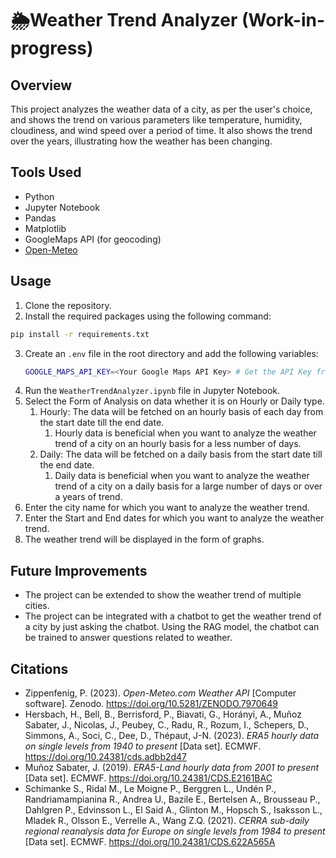 # 🌦️Weather Trend Analyzer (Work-in-progress)

<!-- Badges -->

## Overview
This project analyzes the weather data of a city, as per the user's choice, and shows the trend on various parameters like temperature, humidity, cloudiness, and wind speed over a period of time. It also shows the trend over the years, illustrating how the weather has been changing.

## Tools Used
- Python
- Jupyter Notebook
- Pandas
- Matplotlib
- GoogleMaps API (for geocoding)
- [Open-Meteo](https://open-meteo.com/)

## Usage
1. Clone the repository.
2. Install the required packages using the following command:
```bash
pip install -r requirements.txt
```
3. Create an `.env` file in the root directory and add the following variables:
   ```bash
   GOOGLE_MAPS_API_KEY=<Your Google Maps API Key> # Get the API Key from Google Cloud Platform
4. Run the `WeatherTrendAnalyzer.ipynb` file in Jupyter Notebook.
5. Select the Form of Analysis on data whether it is on Hourly or Daily type.
   1. Hourly: The data will be fetched on an hourly basis of each day from the start date till the end date.
      1. Hourly data is beneficial when you want to analyze the weather trend of a city on an hourly basis for a less number of days.
   2. Daily: The data will be fetched on a daily basis from the start date till the end date.
      1. Daily data is beneficial when you want to analyze the weather trend of a city on a daily basis for a large number of days or over a years of trend.
6. Enter the city name for which you want to analyze the weather trend.
7. Enter the Start and End dates for which you want to analyze the weather trend.
8. The weather trend will be displayed in the form of graphs.

## Future Improvements
- The project can be extended to show the weather trend of multiple cities.
- The project can be integrated with a chatbot to get the weather trend of a city by just asking the chatbot. Using the RAG model, the chatbot can be trained to answer questions related to weather.

## Citations
- Zippenfenig, P. (2023). *Open-Meteo.com Weather API* [Computer software]. Zenodo. https://doi.org/10.5281/ZENODO.7970649
- Hersbach, H., Bell, B., Berrisford, P., Biavati, G., Horányi, A., Muñoz Sabater, J., Nicolas, J., Peubey, C., Radu, R., Rozum, I., Schepers, D., Simmons, A., Soci, C., Dee, D., Thépaut, J-N. (2023). *ERA5 hourly data on single levels from 1940 to present* [Data set]. ECMWF. https://doi.org/10.24381/cds.adbb2d47
- Muñoz Sabater, J. (2019). *ERA5-Land hourly data from 2001 to present* [Data set]. ECMWF. https://doi.org/10.24381/CDS.E2161BAC
- Schimanke S., Ridal M., Le Moigne P., Berggren L., Undén P., Randriamampianina R., Andrea U., Bazile E., Bertelsen A., Brousseau P., Dahlgren P., Edvinsson L., El Said A., Glinton M., Hopsch S., Isaksson L., Mladek R., Olsson E., Verrelle A., Wang Z.Q. (2021). *CERRA sub-daily regional reanalysis data for Europe on single levels from 1984 to present* [Data set]. ECMWF. https://doi.org/10.24381/CDS.622A565A

